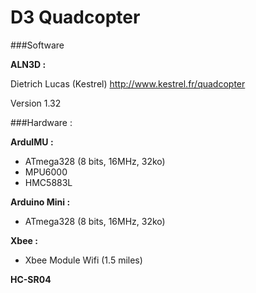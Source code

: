D3 Quadcopter
==========

###Software

**ALN3D :**

Dietrich Lucas (Kestrel)
http://www.kestrel.fr/quadcopter

Version 1.32

###Hardware :

**ArduIMU :**
- ATmega328 (8 bits, 16MHz, 32ko)
- MPU6000
- HMC5883L

**Arduino Mini :**
- ATmega328 (8 bits, 16MHz, 32ko)

**Xbee :**
- Xbee Module Wifi (1.5 miles)

**HC-SR04**
